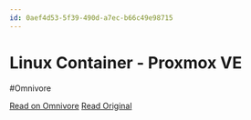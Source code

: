 ```yaml
---
id: 0aef4d53-5f39-490d-a7ec-b66c49e98715
---
```


# Linux Container - Proxmox VE
#Omnivore

[Read on Omnivore](https://omnivore.app/me/linux-container-proxmox-ve-18ff3eeb890)
[Read Original](https://pve.proxmox.com/wiki/Linux_Container)

